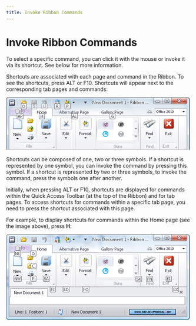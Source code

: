 ```yaml
---
title: Invoke Ribbon Commands
---
```

# Invoke Ribbon Commands
To select a specific command, you can click it with the mouse or invoke it via its shortcut. See below for more information.

Shortcuts are associated with each page and command in the Ribbon. To see the shortcuts, press ALT or F10. Shortcuts will appear next to the corresponding tab pages and commands:

![EU_Ribbon_KeyTips](../../images/Img9131.png)

Shortcuts can be composed of one, two or three symbols. 
If a shortcut is represented by one symbol, you can invoke the command by pressing this symbol. 
If a shortcut is represented by two or three symbols, to invoke the command, press the symbols one after another.

Initially, when pressing ALT or F10, shortcuts are displayed for commands within the Quick Access Toolbar (at the top of the Ribbon) and for tab pages.
To access shortcuts for commands within a specific tab page, you need to press the shortcut associated with this page.

For example, to display shortcuts for commands within the Home page (see the image above), press **H**:

![EU_Ribbon_KeyTips_for_page](../../images/Img9132.png)
